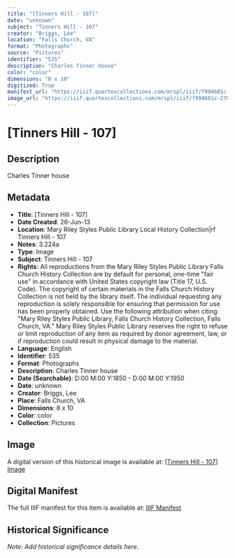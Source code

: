 ```yaml
---
title: "[Tinners Hill - 107]"
date: "unknown"
subject: "Tinners Hill - 107"
creator: "Briggs, Lee"
location: "Falls Church, VA"
format: "Photographs"
source: "Pictures"
identifier: "535"
description: "Charles Tinner house"
color: "color"
dimensions: "8 x 10"
digitized: True
manifest_url: "https://iiif.quartexcollections.com/mrspl/iiif/f994681c-270e-41fe-ae9f-4b07791bb056/manifest"
image_url: "https://iiif.quartexcollections.com/mrspl/iiif/f994681c-270e-41fe-ae9f-4b07791bb056/full/full/0/default.jpg"
---
```


# [Tinners Hill - 107]

## Description

Charles Tinner house

## Metadata

- **Title**: [Tinners Hill - 107]
- **Date Created**: 26-Jun-13
- **Location**: Mary Riley Styles Public Library Local History Collection|rf Tinners Hill - 107
- **Notes**: 3.224a
- **Type**: Image
- **Subject**: Tinners Hill - 107
- **Rights**: All reproductions from the Mary Riley Styles Public Library Falls Church History Collection are by default for personal, one-time "fair use" in accordance with United States copyright law (Title 17, U.S. Code). The copyright of certain materials in the Falls Church History Collection is not held by the library itself. The individual requesting any reproduction is solely responsible for ensuring that permission for use has been properly obtained. Use the following attribution when citing: "Mary Riley Styles Public Library, Falls Church History Collection, Falls Church, VA." Mary Riley Styles Public Library reserves the right to refuse or limit reproduction of any item as required by donor agreement, law, or if reproduction could result in physical damage to the material.
- **Language**: English
- **Identifier**: 535
- **Format**: Photographs
- **Description**: Charles Tinner house
- **Date (Searchable)**: D:00 M:00 Y:1850 - D:00 M:00 Y:1950
- **Date**: unknown
- **Creator**: Briggs, Lee
- **Place**: Falls Church, VA
- **Dimensions**: 8 x 10
- **Color**: color
- **Collection**: Pictures

## Image

A digital version of this historical image is available at:
[[Tinners Hill - 107] Image](https://iiif.quartexcollections.com/mrspl/iiif/f994681c-270e-41fe-ae9f-4b07791bb056/full/full/0/default.jpg)

## Digital Manifest

The full IIIF manifest for this item is available at:
[IIIF Manifest](https://iiif.quartexcollections.com/mrspl/iiif/f994681c-270e-41fe-ae9f-4b07791bb056/manifest)

## Historical Significance

*Note: Add historical significance details here.*
